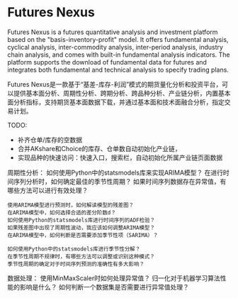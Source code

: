 # Futures Nexus
Futures Nexus is a futures quantitative analysis and investment platform based on the "basis-inventory-profit" model. It offers fundamental analysis, cyclical analysis, inter-commodity analysis, inter-period analysis, industry chain analysis, and comes with built-in fundamental analysis indicators. The platform supports the download of fundamental data for futures and integrates both fundamental and technical analysis to specify trading plans.

Futures Nexus是一款基于“基差-库存-利润”模式的期货量化分析和投资平台，可以提供基本面分析、周期性分析、跨期分析、跨品种分析、产业链分析，内置基本面分析指标，支持期货基本面数据下载，并通过基本面和技术面融合分析，指定交易计划。

TODO:
- 补齐仓单/库存的空数据
- 合并AKshare和Choice的库存、仓单数自动初始化产业链，
- 实现品种的快速访问：快速入口，搜索栏，自动初始化所属产业链页面数据

周期性分析：
    如何使用Python中的statsmodels库来实现ARIMA模型？
    在进行时间序列分析时，如何确定最佳的季节性周期？
    如果时间序列数据存在异常值，有哪些方法可以进行有效处理？

    使用ARIMA模型进行预测时，如何解读模型的残差图？
    在ARIMA模型中，如何选择合适的差分阶数d？
    如何使用Python的statsmodels库进行时间序列的ADF检验？
    如果残差图中出现了周期性波动，我应该如何调整ARIMA模型？
    在ARIMA模型中，如何判断是否需要添加季节性项（SARIMA）？

    如何使用Python中的statsmodels库进行季节性分解？
    在季节性周期不规律时，有哪些方法可以调整或识别这种模式？
    季节性周期的确定对于时间序列预测的准确性有多大影响？

数据处理：
    使用MinMaxScaler时如何处理异常值？
    归一化对于机器学习算法性能的影响是什么？
    如何判断一个数据集是否需要进行异常值处理？